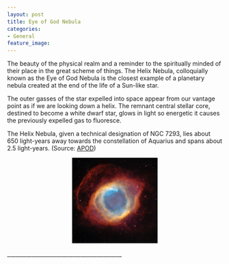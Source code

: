 ```yaml
---
layout: post
title: Eye of God Nebula
categories:
- General
feature_image: 
---
```

The beauty of the physical realm and a reminder to the spiritually minded of their place in the great scheme of things. The Helix Nebula, colloquially known as the Eye of God Nebula is the closest example of a planetary nebula created at the end of the life of a Sun-like star. 

The outer gasses of the star expelled into space appear from our vantage point as if we are looking down a helix. The remnant central stellar core, destined to become a white dwarf star, glows in light so energetic it causes the previously expelled gas to fluoresce. 

The Helix Nebula, given a technical designation of NGC 7293, lies about 650 light-years away towards the constellation of Aquarius and spans about 2.5 light-years. (Source: [APOD](https://apod.nasa.gov/apod/ap030510.html)) 
<center>
	<p><img src="/images/eye-of-god-nebula.jpg" width="200"></p>
</center>
__________________________________________
		


